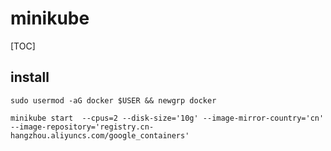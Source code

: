 # minikube

[TOC]

## install

```
sudo usermod -aG docker $USER && newgrp docker

minikube start  --cpus=2 --disk-size='10g' --image-mirror-country='cn' --image-repository='registry.cn-hangzhou.aliyuncs.com/google_containers' 
```
